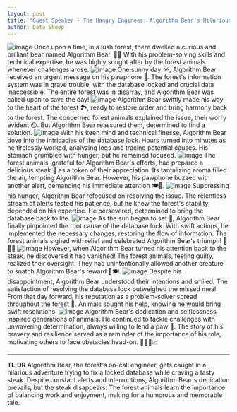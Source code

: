 ```yaml
---
layout: post
title: "Guest Speaker - The Hangry Engineer: Algorithm Bear's Hilarious Steak Dilemma!"
author: Data Sheep
--- 
```

![image](/assets/images/bear-0.jpeg)
Once upon a time, in a lush forest, there dwelled a curious and brilliant bear named Algorithm Bear. 🌳🐻 With his problem-solving skills and technical expertise, he was highly sought after by the forest animals whenever challenges arose.
![image](/assets/images/bear-1.jpeg)
One sunny day ☀️, Algorithm Bear received an urgent message on his pawphone 📱. The forest's information system was in grave trouble, with the database locked and crucial data inaccessible. The entire forest was in disarray, and Algorithm Bear was called upon to save the day!
![image](/assets/images/bear-2.jpeg)
Algorithm Bear swiftly made his way to the heart of the forest 🏞️, ready to restore order and bring harmony back to the forest. The concerned forest animals explained the issue, their worry evident 😟. But Algorithm Bear reassured them, determined to find a solution.
![image](/assets/images/bear-3.jpeg)
With his keen mind and technical finesse, Algorithm Bear dove into the intricacies of the database lock. Hours turned into minutes as he tirelessly worked, analyzing logs and tracing potential causes. His stomach grumbled with hunger, but he remained focused.
![image](/assets/images/bear-4.jpeg)
The forest animals, grateful for Algorithm Bear's efforts, had prepared a delicious steak 🥩 as a token of their appreciation. Its tantalizing aroma filled the air, tempting Algorithm Bear. However, his pawphone buzzed with another alert, demanding his immediate attention 🍽️🚨.
![image](/assets/images/bear-5.jpeg)
Suppressing his hunger, Algorithm Bear refocused on resolving the issue. The relentless stream of alerts tested his patience, but he knew the forest's stability depended on his expertise. He persevered, determined to bring the database back to life.
![image](/assets/images/bear-6.jpeg)
As the sun began to set 🌅, Algorithm Bear finally pinpointed the root cause of the database lock. With swift actions, he implemented the necessary changes, restoring the flow of information. The forest animals sighed with relief and celebrated Algorithm Bear's triumph! 🎉🔑🎊
![image](/assets/images/bear-7.jpeg)
However, when Algorithm Bear turned his attention back to the steak, he discovered it had vanished! The forest animals, feeling guilty, realized their oversight. They had unintentionally allowed another creature to snatch Algorithm Bear's reward 🙈🍽️.
![image](/assets/images/bear-8.jpeg)
Despite his disappointment, Algorithm Bear understood their intentions and smiled. The satisfaction of resolving the database lock outweighed the missed meal. From that day forward, his reputation as a problem-solver spread throughout the forest 🌟. Animals sought his help, knowing he would bring swift resolutions.
![image](/assets/images/bear-9.jpeg)
Algorithm Bear's dedication and selflessness inspired generations of animals. He continued to tackle challenges with unwavering determination, always willing to lend a paw 🐾. The story of his bravery and resilience served as a reminder of the importance of his role, motivating others to face obstacles head-on. 🚀🐻💪📈

---
**TL;DR** 
Algorithm Bear, the forest's on-call engineer, gets caught in a hilarious adventure trying to fix a locked database while craving a tasty steak. Despite constant alerts and interruptions, Algorithm Bear's dedication prevails, but the steak disappears. The forest animals learn the importance of balancing work and enjoyment, making for a humorous and memorable tale.